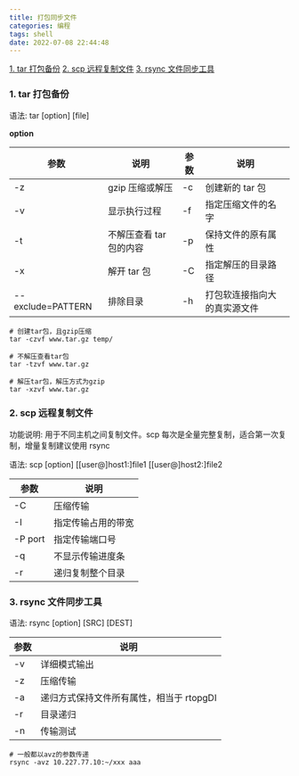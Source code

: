 ```yaml
---
title: 打包同步文件
categories: 编程
tags: shell
date: 2022-07-08 22:44:48
---
```


<a href="#tar">1. tar 打包备份</a>
<a href="#scp">2. scp 远程复制文件</a>
<a href="#rsync">3. rsync 文件同步工具</a>

<h3 id="tar">1. tar 打包备份</h3>

语法: tar [option] [file]

<b>option</b>

| 参数              | 说明                    | 参数 | 说明                         |
| ----------------- | ----------------------- | ---- | ---------------------------- |
| -z                | gzip 压缩或解压         | -c   | 创建新的 tar 包              |
| -v                | 显示执行过程            | -f   | 指定压缩文件的名字           |
| -t                | 不解压查看 tar 包的内容 | -p   | 保持文件的原有属性           |
| -x                | 解开 tar 包             | -C   | 指定解压的目录路径           |
| --exclude=PATTERN | 排除目录                | -h   | 打包软连接指向大的真实源文件 |

```shell
# 创建tar包，且gzip压缩
tar -czvf www.tar.gz temp/

# 不解压查看tar包
tar -tzvf www.tar.gz

# 解压tar包，解压方式为gzip
tar -xzvf www.tar.gz
```

<h3 id="scp">2. scp 远程复制文件</h3>

功能说明: 用于不同主机之间复制文件。scp 每次是全量完整复制，适合第一次复制，增量复制建议使用 rsync

语法: scp [option] [[user@]host1:]file1 [[user@]host2:]file2

| 参数    | 说明               |
| ------- | ------------------ |
| -C      | 压缩传输           |
| -I      | 指定传输占用的带宽 |
| -P port | 指定传输端口号     |
| -q      | 不显示传输进度条   |
| -r      | 递归复制整个目录   |

<h3 id="rsync">3. rsync 文件同步工具</h3>

语法: rsync [option] [SRC] [DEST]

| 参数 | 说明                                     |
| ---- | ---------------------------------------- |
| -v   | 详细模式输出                             |
| -z   | 压缩传输                                 |
| -a   | 递归方式保持文件所有属性，相当于 rtopgDI |
| -r   | 目录递归                                 |
| -n   | 传输测试                                 |

```shell
# 一般都以avz的参数传递
rsync -avz 10.227.77.10:~/xxx aaa
```
